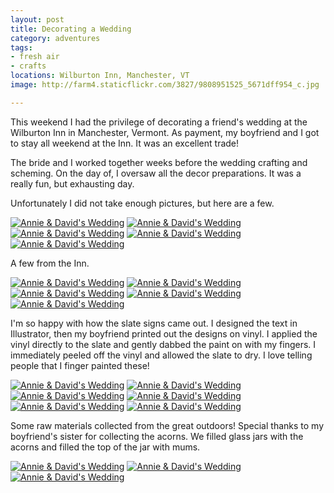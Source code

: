 ```yaml
---
layout: post
title: Decorating a Wedding
category: adventures
tags:
- fresh air
- crafts
locations: Wilburton Inn, Manchester, VT
image: http://farm4.staticflickr.com/3827/9808951525_5671dff954_c.jpg

---
```


This weekend I had the privilege of decorating a friend's wedding at the Wilburton Inn in Manchester, Vermont. As payment, my boyfriend and I got to stay all weekend at the Inn. It was an excellent trade!

The bride and I worked together weeks before the wedding crafting and scheming. On the day of, I oversaw all the decor preparations. It was a really fun, but exhausting day.

Unfortunately I did not take enough pictures, but here are a few.

<a href="http://www.flickr.com/photos/91218249@N05/9808956545/" title="Annie &amp; David's Wedding by katydecorah, on Flickr"><img src="http://farm4.staticflickr.com/3738/9808956545_140e91efbb_c.jpg"  class="img-half" alt="Annie &amp; David's Wedding"></a>
<a href="http://www.flickr.com/photos/91218249@N05/9808951525/" title="Annie &amp; David's Wedding by katydecorah, on Flickr"><img src="http://farm4.staticflickr.com/3827/9808951525_5671dff954_c.jpg" class="img-half" alt="Annie &amp; David's Wedding"></a>
<a href="http://www.flickr.com/photos/91218249@N05/9808963074/" title="Annie &amp; David's Wedding by katydecorah, on Flickr"><img src="http://farm6.staticflickr.com/5337/9808963074_917cbc6a1f_c.jpg" class="pop-out" alt="Annie &amp; David's Wedding"></a>
<a href="http://www.flickr.com/photos/91218249@N05/9808910204/" title="Annie &amp; David's Wedding by katydecorah, on Flickr"><img src="http://farm4.staticflickr.com/3679/9808910204_effe185860_c.jpg"  alt="Annie &amp; David's Wedding"></a>
<a href="http://www.flickr.com/photos/91218249@N05/9808949895/" title="Annie &amp; David's Wedding by katydecorah, on Flickr"><img src="http://farm6.staticflickr.com/5336/9808949895_027bf3224c_c.jpg"  alt="Annie &amp; David's Wedding"></a>

A few from the Inn.

<a href="http://www.flickr.com/photos/91218249@N05/9808948475/" title="Annie &amp; David's Wedding by katydecorah, on Flickr"><img src="http://farm8.staticflickr.com/7372/9808948475_7649d6c9b4_c.jpg" class="img-half" alt="Annie &amp; David's Wedding"></a>
<a href="http://www.flickr.com/photos/91218249@N05/9808952964/" title="Annie &amp; David's Wedding by katydecorah, on Flickr"><img src="http://farm3.staticflickr.com/2860/9808952964_8c1c8d0c1e_c.jpg"  class="img-half" alt="Annie &amp; David's Wedding"></a>
<a href="http://www.flickr.com/photos/91218249@N05/9809014943/" title="Annie &amp; David's Wedding by katydecorah, on Flickr"><img src="http://farm8.staticflickr.com/7331/9809014943_7bd4883f4e_c.jpg"   class="pop-out" alt="Annie &amp; David's Wedding"></a>
<a href="http://www.flickr.com/photos/91218249@N05/9808938745/" title="Annie &amp; David's Wedding by katydecorah, on Flickr"><img src="http://farm6.staticflickr.com/5342/9808938745_99d85f4fe2_c.jpg" class="img-half" alt="Annie &amp; David's Wedding"></a>
<a href="http://www.flickr.com/photos/91218249@N05/9808935005/" title="Annie &amp; David's Wedding by katydecorah, on Flickr"><img src="http://farm4.staticflickr.com/3692/9808935005_15c92884fc_c.jpg"  class="img-half" alt="Annie &amp; David's Wedding"></a>

I'm so happy with how the slate signs came out. I designed the text in Illustrator, then my boyfriend printed out the designs on vinyl. I applied the vinyl directly to the slate and gently dabbed the paint on with my fingers. I immediately peeled off the vinyl and allowed the slate to dry. I love telling people that I finger painted these!

<a href="http://www.flickr.com/photos/91218249@N05/9808931105/" title="Annie &amp; David's Wedding by katydecorah, on Flickr"><img src="http://farm8.staticflickr.com/7392/9808931105_a48d8880e5_c.jpg" class="img-half" alt="Annie &amp; David's Wedding"></a>
<a href="http://www.flickr.com/photos/91218249@N05/9808928735/" title="Annie &amp; David's Wedding by katydecorah, on Flickr"><img src="http://farm4.staticflickr.com/3665/9808928735_9c3454a2cb_c.jpg" class="img-half" alt="Annie &amp; David's Wedding"></a>
<a href="http://www.flickr.com/photos/91218249@N05/9808994013/" title="Annie &amp; David's Wedding by katydecorah, on Flickr"><img src="http://farm4.staticflickr.com/3754/9808994013_e17b6dac5a_c.jpg" class="img-half" alt="Annie &amp; David's Wedding"></a>
<a href="http://www.flickr.com/photos/91218249@N05/9808910665/" title="Annie &amp; David's Wedding by katydecorah, on Flickr"><img src="http://farm8.staticflickr.com/7288/9808910665_f41f76525e_c.jpg" class="img-half" alt="Annie &amp; David's Wedding"></a>
<a href="http://www.flickr.com/photos/91218249@N05/9808914534/" title="Annie &amp; David's Wedding by katydecorah, on Flickr"><img src="http://farm4.staticflickr.com/3758/9808914534_3333775973_c.jpg" class="img-half" alt="Annie &amp; David's Wedding"></a>
<a href="http://www.flickr.com/photos/91218249@N05/9808932394/" title="Annie &amp; David's Wedding by katydecorah, on Flickr"><img src="http://farm3.staticflickr.com/2858/9808932394_70f7d5d445_c.jpg" class="img-half" alt="Annie &amp; David's Wedding"></a>

Some raw materials collected from the great outdoors! Special thanks to my boyfriend's sister for collecting the acorns. We filled glass jars with the acorns and filled the top of the jar with mums.

<a href="http://www.flickr.com/photos/91218249@N05/9808944296/" title="Annie &amp; David's Wedding by katydecorah, on Flickr"><img src="http://farm8.staticflickr.com/7326/9808944296_89b9d32b3e_c.jpg" class="img-thirds" alt="Annie &amp; David's Wedding"></a>
<a href="http://www.flickr.com/photos/91218249@N05/9808921254/" title="Annie &amp; David's Wedding by katydecorah, on Flickr"><img src="http://farm8.staticflickr.com/7322/9808921254_1fa434fed5_c.jpg" class="img-thirds" alt="Annie &amp; David's Wedding"></a>
<a href="http://www.flickr.com/photos/91218249@N05/9808923844/" title="Annie &amp; David's Wedding by katydecorah, on Flickr"><img src="http://farm3.staticflickr.com/2865/9808923844_8f958d52b6_c.jpg" class="img-thirds" alt="Annie &amp; David's Wedding"></a>
